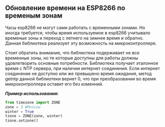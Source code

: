 ## Обновление времени на ESP8266 по временым зонам

Часы esp8266 не могут сами работать с временными зонами. Но иногда требуется, чтобы время используемое в esp8266 учитывало временые зоны и переход с летнего на зимнее время и обратно. Данная библиотека реализует эту возможность на микроконтроллере. 

Стоит обратить внимание, что библиотека подерживает не все временные зоны, но те которые доступны для работы должны удовлетворить основные потребности. Библиотека получает эталонное время с NTP сервера, при наличии интернет соединения. Если интернет соединение не доступно или же превышено время ожидания, метод getntp данной библиотеки вернет 0, что при преобразовании во время микроконтроллера оставит его без изменний.


***Пример использования:***
```python
from timezone import ZONE
zone = 3 #Moscow
winter = True 
tzone = ZONE(zone, winter)
tzone.setzone() 
```
